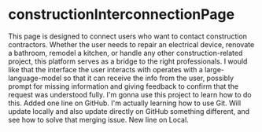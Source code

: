 # constructionInterconnectionPage
This page is designed to connect users who want to contact construction contractors. Whether the user needs to repair an electrical device, renovate a bathroom, remodel a kitchen, or handle any other construction-related project, this platform serves as a bridge to the right professionals.
I would like that the interface the user interacts with operates with a large-language-model so that it can receive the info from the user, possibly prompt for missing information and giving feedback to confirm that the request was understood fully.
I'm gonna use this project to learn how to do this.
Added one line on GitHub.
I'm actually learning how to use Git. Will update locally and also update directly on GitHub something different, and see how to solve that merging issue. 
New line on Local.